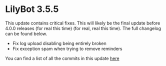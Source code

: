 # LilyBot 3.5.5

This update contains critical fixes.
This will likely be the final update before 4.0.0 releases (for real this time) (for real, real this time).
The full changelog can be found below.

* Fix log upload disabling being entirely broken
* Fix exception spam when trying to remove reminders

You can find a list of all the commits in this update [here](https://github.com/hyacinthbots/LilyBot/compare/v3.5.4...v3.5.5)
